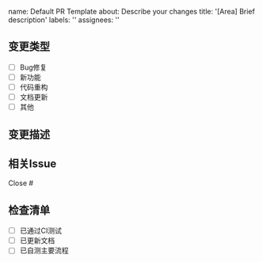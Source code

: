 name: Default PR Template
about: Describe your changes
title: '[Area] Brief description'
labels: ''
assignees: ''

## 变更类型
<!-- 勾选适用类型 -->
- [ ] Bug修复
- [ ] 新功能
- [ ] 代码重构
- [ ] 文档更新
- [ ] 其他

## 变更描述
<!-- 详细说明变更内容 -->

## 相关Issue
<!-- 关联的Issue编号 -->
Close #

## 检查清单
- [ ] 已通过CI测试
- [ ] 已更新文档
- [ ] 已自测主要流程
